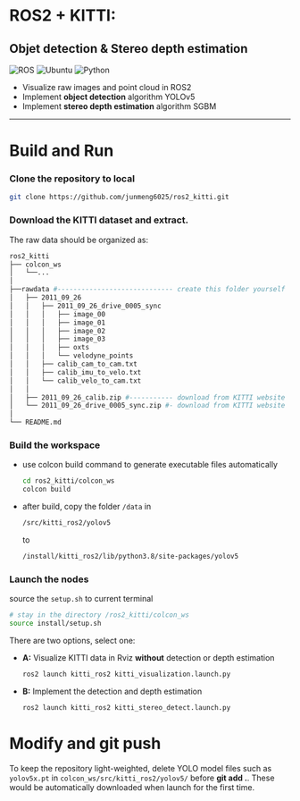 # ROS2 + KITTI:
## Objet detection & Stereo depth estimation
![ROS](https://img.shields.io/badge/ros2-galactic-blue)
![Ubuntu](https://img.shields.io/badge/ubuntu-20.04-blue)
![Python](https://img.shields.io/badge/python-3.8-blue)
- Visualize raw images and point cloud in ROS2
- Implement **object detection** algorithm YOLOv5
- Implement **stereo depth estimation** algorithm SGBM

***
# Build and Run
### Clone the repository to local
```bash
git clone https://github.com/junmeng6025/ros2_kitti.git
```
### Download the KITTI dataset and extract. 
The raw data should be organized as:
```bash
ros2_kitti
├── colcon_ws
│   └──...
│
├──rawdata #----------------------------- create this folder yourself
│   ├── 2011_09_26
│   │   ├── 2011_09_26_drive_0005_sync
│   │   │   ├── image_00
│   │   │   ├── image_01
│   │   │   ├── image_02
│   │   │   ├── image_03
│   │   │   ├── oxts
│   │   │   └── velodyne_points
│   │   ├── calib_cam_to_cam.txt
│   │   ├── calib_imu_to_velo.txt
│   │   └── calib_velo_to_cam.txt
│   │
│   ├── 2011_09_26_calib.zip #----------- download from KITTI website
│   └── 2011_09_26_drive_0005_sync.zip #- download from KITTI website
│
└── README.md
```
### Build the workspace
- use colcon build command to generate executable files automatically
  ```bash
  cd ros2_kitti/colcon_ws
  colcon build
  ```
- after build, copy the folder `/data` in
    ```bash
    /src/kitti_ros2/yolov5
    ```
    to
    ```bash
    /install/kitti_ros2/lib/python3.8/site-packages/yolov5
    ```
### Launch the nodes
source the `setup.sh` to current terminal
```bash
# stay in the directory /ros2_kitti/colcon_ws
source install/setup.sh
```
There are two options, select one:
- **A:**  Visualize KITTI data in Rviz **without** detection or depth estimation
  ```bash
  ros2 launch kitti_ros2 kitti_visualization.launch.py
  ```
- **B:**  Implement the detection and depth estimation
  ```bash
  ros2 launch kitti_ros2 kitti_stereo_detect.launch.py 
  ```
# Modify and git push
To keep the repository light-weighted, delete YOLO model files such as `yolov5x.pt` in `colcon_ws/src/kitti_ros2/yolov5/` before **git add .**. These would be automatically downloaded when launch for the first time.
